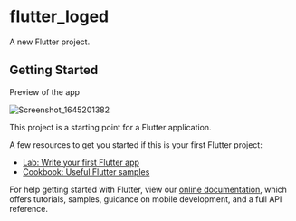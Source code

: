 # flutter_loged

A new Flutter project.

## Getting Started
Preview of the app

![Screenshot_1645201382](https://user-images.githubusercontent.com/77886136/154722115-3664dfa2-8169-4f0c-92c8-8eecd69f438e.png)

This project is a starting point for a Flutter application.

A few resources to get you started if this is your first Flutter project:

- [Lab: Write your first Flutter app](https://flutter.dev/docs/get-started/codelab)
- [Cookbook: Useful Flutter samples](https://flutter.dev/docs/cookbook)

For help getting started with Flutter, view our
[online documentation](https://flutter.dev/docs), which offers tutorials,
samples, guidance on mobile development, and a full API reference.
